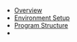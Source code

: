 - [Overview](overview.md)
- [Environment Setup](environment-setup.md)
- [Program Structure](program-structure.md)
- 